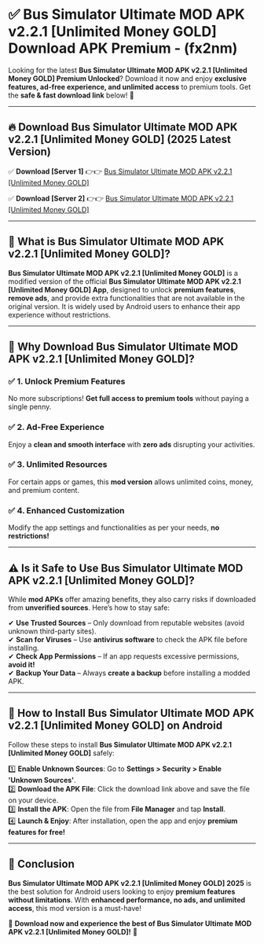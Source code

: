 
# ✅ Bus Simulator Ultimate MOD APK v2.2.1 [Unlimited Money GOLD] Download APK Premium -  (fx2nm) 

Looking for the latest **Bus Simulator Ultimate MOD APK v2.2.1 [Unlimited Money GOLD] Premium Unlocked**? Download it now and enjoy **exclusive features, ad-free experience, and unlimited access** to premium tools. Get the **safe & fast download link** below! 🚀

---

## 🔥 Download Bus Simulator Ultimate MOD APK v2.2.1 [Unlimited Money GOLD] (2025 Latest Version)

✅ **Download [Server 1]** 👉👉 [Bus Simulator Ultimate MOD APK v2.2.1 [Unlimited Money GOLD] ](https://apkcomod.com?title=Bus_Simulator_Ultimate_MOD_APK_v2.2.1_[Unlimited_Money_GOLD])  

✅ **Download [Server 2]** 👉👉 [Bus Simulator Ultimate MOD APK v2.2.1 [Unlimited Money GOLD] ](https://apkcomod.com?title=Bus_Simulator_Ultimate_MOD_APK_v2.2.1_[Unlimited_Money_GOLD])  


---

## 📌 What is Bus Simulator Ultimate MOD APK v2.2.1 [Unlimited Money GOLD]?

**Bus Simulator Ultimate MOD APK v2.2.1 [Unlimited Money GOLD]** is a modified version of the official **Bus Simulator Ultimate MOD APK v2.2.1 [Unlimited Money GOLD] App**, designed to unlock **premium features**, **remove ads**, and provide extra functionalities that are not available in the original version. It is widely used by Android users to enhance their app experience without restrictions.

---

## 🌟 Why Download Bus Simulator Ultimate MOD APK v2.2.1 [Unlimited Money GOLD]?

### ✅ 1. Unlock Premium Features
No more subscriptions! **Get full access to premium tools** without paying a single penny.

### ✅ 2. Ad-Free Experience
Enjoy a **clean and smooth interface** with **zero ads** disrupting your activities.

### ✅ 3. Unlimited Resources
For certain apps or games, this **mod version** allows unlimited coins, money, and premium content.

### ✅ 4. Enhanced Customization
Modify the app settings and functionalities as per your needs, **no restrictions!**

---

## ⚠️ Is it Safe to Use Bus Simulator Ultimate MOD APK v2.2.1 [Unlimited Money GOLD]?

While **mod APKs** offer amazing benefits, they also carry risks if downloaded from **unverified sources**. Here’s how to stay safe:

✔ **Use Trusted Sources** – Only download from reputable websites (avoid unknown third-party sites).  
✔ **Scan for Viruses** – Use **antivirus software** to check the APK file before installing.  
✔ **Check App Permissions** – If an app requests excessive permissions, **avoid it!**  
✔ **Backup Your Data** – Always **create a backup** before installing a modded APK.

---

## 📲 How to Install Bus Simulator Ultimate MOD APK v2.2.1 [Unlimited Money GOLD] on Android

Follow these steps to install **Bus Simulator Ultimate MOD APK v2.2.1 [Unlimited Money GOLD]** safely:

1️⃣ **Enable Unknown Sources**: Go to **Settings > Security > Enable 'Unknown Sources'**.  
2️⃣ **Download the APK File**: Click the download link above and save the file on your device.  
3️⃣ **Install the APK**: Open the file from **File Manager** and tap **Install**.  
4️⃣ **Launch & Enjoy**: After installation, open the app and enjoy **premium features for free!**

---

## 🚀 Conclusion

**Bus Simulator Ultimate MOD APK v2.2.1 [Unlimited Money GOLD] 2025** is the best solution for Android users looking to enjoy **premium features without limitations**. With **enhanced performance, no ads, and unlimited access**, this mod version is a must-have!

🔻 **Download now and experience the best of Bus Simulator Ultimate MOD APK v2.2.1 [Unlimited Money GOLD]!** 🔻

